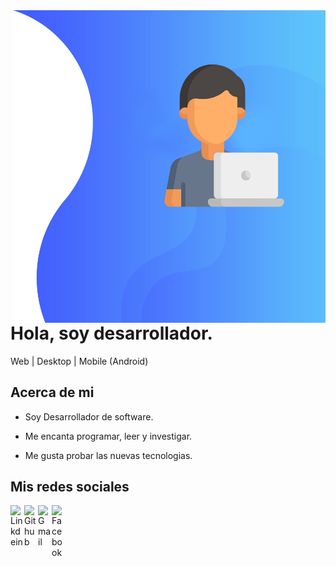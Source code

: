 <img align="right" width="500" height="500" src="img/banner-img.png">


# Hola, soy desarrollador.

Web | Desktop | Mobile (Android)

## Acerca de mi

- Soy Desarrollador de software.

- Me encanta programar, leer y investigar.

- Me gusta probar las nuevas tecnologias.


## Mis redes sociales

<a href="https://www.linkedin.com/in/fidel-cartolin-rojas/">
  <img align="left" alt="Linkdein" width="22px" src="https://cdn.jsdelivr.net/npm/simple-icons@v3/icons/linkedin.svg" />
</a>
<a href="https://github.com/GITCART">
  <img align="left" alt="Github" width="22px" src="https://img.icons8.com/fluent/48/000000/github.png"/>
</a>
<a href="mailto:cartolin1011@gmail.com">
  <img align="left" alt="Gmail" width="22px" src="https://img.icons8.com/fluent/48/000000/gmail.png"/>
</a>
<a href="https://www.facebook.com/FidelColdplay">
  <img align="left" alt="Facebook" width="22px" src="https://img.icons8.com/android/24/000000/facebook.png"/>
</a>
